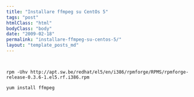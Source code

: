 ```yaml
---
title: "Installare ffmpeg su CentOs 5"
tags: "post"
htmlClass: "html"
bodyClass: "body"
date: "2009-02-18"
permalink: "installare-ffmpeg-su-centos-5/"
layout: "template_posts_md"
---
```

<p><code><br />
rpm -Uhv http://apt.sw.be/redhat/el5/en/i386/rpmforge/RPMS/rpmforge-release-0.3.6-1.el5.rf.i386.rpm<br />
yum install ffmpeg<br />
</code></p>

